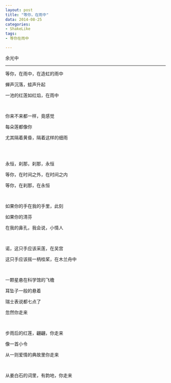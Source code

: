 ```yaml
---
layout: post
title: "等你，在雨中"
data: 2014-08-25
categories:
- ShakeLike
tags:
- 等你在雨中

---
```


余光中

---


等你，在雨中，在造虹的雨中

蝉声沉落，蛙声升起

一池的红莲如红焰，在雨中

<br/>

你来不来都一样，竟感觉

每朵莲都像你

尤其隔着黄昏，隔着这样的细雨

<br/>

<br/>

永恒，刹那，刹那，永恒

等你，在时间之外，在时间之内

等你，在刹那，在永恒

<br/>

如果你的手在我的手里，此刻

如果你的清芬

在我的鼻孔，我会说，小情人

<br/>

诺，这只手应该采莲，在吴宫

这只手应该摇一柄桂桨，在木兰舟中

<br/>

一颗星悬在科学馆的飞檐

耳坠子一般的悬着

瑞士表说都七点了

忽然你走来

<br/>

步雨后的红莲，翩翩，你走来

像一首小令

从一则爱情的典故里你走来

<br/>

从姜白石的词里，有韵地，你走来

